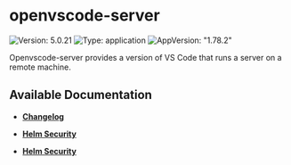 # openvscode-server

![Version: 5.0.21](https://img.shields.io/badge/Version-5.0.21-informational?style=flat-square) ![Type: application](https://img.shields.io/badge/Type-application-informational?style=flat-square) ![AppVersion: "1.78.2"](https://img.shields.io/badge/AppVersion-"1.78.2"-informational?style=flat-square)

Openvscode-server provides a version of VS Code that runs a server on a remote machine.

## Available Documentation

- [**Changelog**](CHANGELOG)

- [**Helm Security**](container-security)

- [**Helm Security**](helm-security)

